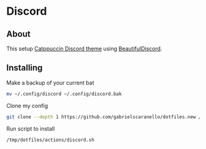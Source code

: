 # Discord

## About

This setup [Catppuccin Discord theme](https://github.com/catppuccin/discord) using [BeautifulDiscord](https://github.com/leovoel/BeautifulDiscord).

## Installing

Make a backup of your current bat

```bash
mv ~/.config/discord ~/.config/discord.bak
```

Clone my config

```bash
git clone --depth 1 https://github.com/gabrielscaranello/dotfiles.new /tmp/dotfiles
```

Run script to install

```bash
/tmp/dotfiles/actions/discord.sh
```
